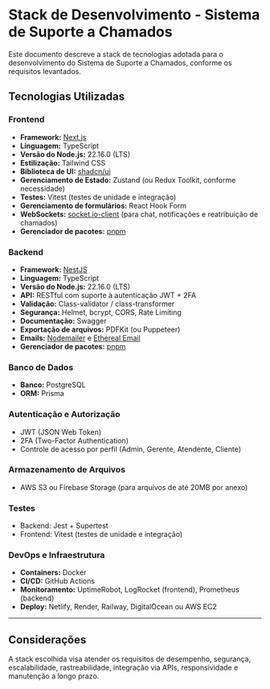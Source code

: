 # Stack de Desenvolvimento - Sistema de Suporte a Chamados

Este documento descreve a stack de tecnologias adotada para o desenvolvimento do Sistema de Suporte a Chamados, conforme os requisitos levantados.

## Tecnologias Utilizadas

### Frontend

- **Framework:** [Next.js](https://nextjs.org/)
- **Linguagem:** TypeScript
- **Versão do Node.js:** 22.16.0 (LTS)
- **Estilização:** Tailwind CSS
- **Biblioteca de UI:** [shadcn/ui](https://ui.shadcn.com/)
- **Gerenciamento de Estado:** Zustand (ou Redux Toolkit, conforme necessidade)
- **Testes:** Vitest (testes de unidade e integração)
- **Gerenciamento de formulários:** React Hook Form
- **WebSockets:** [socket.io-client](https://www.npmjs.com/package/socket.io-client) (para chat, notificações e reatribuição de chamados)
- **Gerenciador de pacotes:** [pnpm](https://pnpm.io/)

### Backend

- **Framework:** [NestJS](https://nestjs.com/)
- **Linguagem:** TypeScript
- **Versão do Node.js:** 22.16.0 (LTS)
- **API:** RESTful com suporte à autenticação JWT + 2FA
- **Validação:** Class-validator / class-transformer
- **Segurança:** Helmet, bcrypt, CORS, Rate Limiting
- **Documentação:** Swagger
- **Exportação de arquivos:** PDFKit (ou Puppeteer)
- **Emails:** [Nodemailer](https://nodemailer.com/) e [Ethereal Email](https://ethereal.email/)
- **Gerenciador de pacotes:** [pnpm](https://pnpm.io/)

### Banco de Dados

- **Banco:** PostgreSQL
- **ORM:** Prisma

### Autenticação e Autorização

- JWT (JSON Web Token)
- 2FA (Two-Factor Authentication)
- Controle de acesso por perfil (Admin, Gerente, Atendente, Cliente)

### Armazenamento de Arquivos

- AWS S3 ou Firebase Storage (para arquivos de até 20MB por anexo)

### Testes

- Backend: Jest + Supertest
- Frontend: Vitest (testes de unidade e integração)

### DevOps e Infraestrutura

- **Containers:** Docker
- **CI/CD:** GitHub Actions
- **Monitoramento:** UptimeRobot, LogRocket (frontend), Prometheus (backend)
- **Deploy:** Netlify, Render, Railway, DigitalOcean ou AWS EC2

---

## Considerações

A stack escolhida visa atender os requisitos de desempenho, segurança, escalabilidade, rastreabilidade, integração via APIs, responsividade e manutenção a longo prazo.
